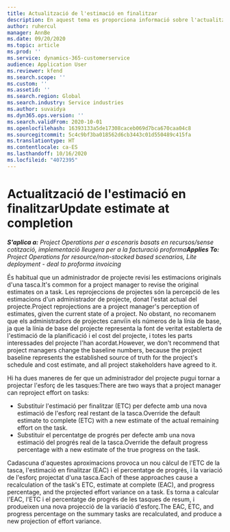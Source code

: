 ```yaml
---
title: Actualització de l'estimació en finalitzar
description: En aquest tema es proporciona informació sobre l'actualització de la projecció de l'esforç en un projecte.
author: ruhercul
manager: AnnBe
ms.date: 09/20/2020
ms.topic: article
ms.prod: ''
ms.service: dynamics-365-customerservice
audience: Application User
ms.reviewer: kfend
ms.search.scope: ''
ms.custom: ''
ms.assetid: ''
ms.search.region: Global
ms.search.industry: Service industries
ms.author: suvaidya
ms.dyn365.ops.version: ''
ms.search.validFrom: 2020-10-01
ms.openlocfilehash: 16393133a5de17308caceb069d7bca670caa04c8
ms.sourcegitcommit: 5c4c9bf3ba018562d6cb3443c01d550489c415fa
ms.translationtype: HT
ms.contentlocale: ca-ES
ms.lasthandoff: 10/16/2020
ms.locfileid: "4072395"
---
```

# <a name="update-estimate-at-completion"></a><span data-ttu-id="ea89a-103">Actualització de l'estimació en finalitzar</span><span class="sxs-lookup"><span data-stu-id="ea89a-103">Update estimate at completion</span></span>

<span data-ttu-id="ea89a-104">_**S'aplica a:** Project Operations per a escenaris basats en recursos/sense cotització, implementació lleugera per a la facturació proforma_</span><span class="sxs-lookup"><span data-stu-id="ea89a-104">_**Applies To:** Project Operations for resource/non-stocked based scenarios, Lite deployment - deal to proforma invoicing_</span></span>

<span data-ttu-id="ea89a-105">És habitual que un administrador de projecte revisi les estimacions originals d'una tasca.</span><span class="sxs-lookup"><span data-stu-id="ea89a-105">It's common for a project manager to revise the original estimates on a task.</span></span> <span data-ttu-id="ea89a-106">Les reprojeccions de projectes són la percepció de les estimacions d'un administrador de projecte, donat l'estat actual del projecte.</span><span class="sxs-lookup"><span data-stu-id="ea89a-106">Project reprojections are a project manager's perception of estimates, given the current state of a project.</span></span> <span data-ttu-id="ea89a-107">No obstant, no recomanem que els administradors de projectes canviïn els números de la línia de base, ja que la línia de base del projecte representa la font de veritat establerta de l'estimació de la planificació i el cost del projecte, i totes les parts interessades del projecte l'han acordat.</span><span class="sxs-lookup"><span data-stu-id="ea89a-107">However, we don't recommend that project managers change the baseline numbers, because the project baseline represents the established source of truth for the project's schedule and cost estimate, and all project stakeholders have agreed to it.</span></span>

<span data-ttu-id="ea89a-108">Hi ha dues maneres de fer que un administrador del projecte pugui tornar a projectar l'esforç de les tasques:</span><span class="sxs-lookup"><span data-stu-id="ea89a-108">There are two ways that a project manager can reproject effort on tasks:</span></span>

- <span data-ttu-id="ea89a-109">Substituir l'estimació per finalitzar (ETC) per defecte amb una nova estimació de l'esforç real restant de la tasca.</span><span class="sxs-lookup"><span data-stu-id="ea89a-109">Override the default estimate to complete (ETC) with a new estimate of the actual remaining effort on the task.</span></span> 
- <span data-ttu-id="ea89a-110">Substituir el percentatge de progrés per defecte amb una nova estimació del progrés real de la tasca.</span><span class="sxs-lookup"><span data-stu-id="ea89a-110">Override the default progress percentage with a new estimate of the true progress on the task.</span></span>

<span data-ttu-id="ea89a-111">Cadascuna d'aquestes aproximacions provoca un nou càlcul de l'ETC de la tasca, l'estimació en finalitzar (EAC) i el percentatge de progrés, i la variació de l'esforç projectat d'una tasca.</span><span class="sxs-lookup"><span data-stu-id="ea89a-111">Each of these approaches cause a recalculation of the task's ETC, estimate at complete (EAC), and progress percentage, and the projected effort variance on a task.</span></span> <span data-ttu-id="ea89a-112">Es torna a calcular l'EAC, l'ETC i el percentatge de progrés de les tasques de resum, i produeixen una nova projecció de la variació d'esforç.</span><span class="sxs-lookup"><span data-stu-id="ea89a-112">The EAC, ETC, and progress percentage on the summary tasks are recalculated, and produce a new projection of effort variance.</span></span>
